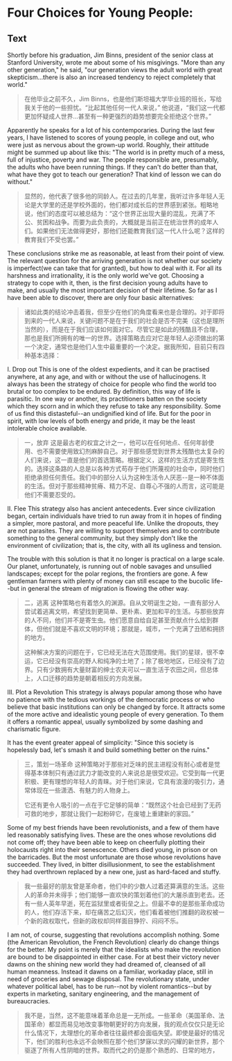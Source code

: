 # Four Choices for Young People:

## Text

Shortly before his graduation, Jim Binns, president of the senior class at Stanford University, wrote me about some of his misgivings. "More than any other generation," he said, "our generation views the adult world with great skepticism...there is also an increased tendency to reject completely that world."

> 在他毕业之前不久，Jim Binns，也是他们斯坦福大学毕业班的班长，写给我关于他的一些担忧。“比起其他任何一代人来说，” 他说道，“我们这一代都更加怀疑成人世界...甚至有一种更强烈的趋势想要完全拒绝这个世界。”

Apparently he speaks for a lot of his contemporaries. During the last few years, I have listened to scores of young people, in college and out, who were just as nervous about the grown-up world. Roughly, their attitude might be summed up about like this: "The world is in pretty much of a mess, full of injustice, poverty and war. The people responsible are, presumably, the adults who have been running things. If they can't do better than that, what have they got to teach our generation? That kind of lesson we can do without."

> 显然的，他代表了很多他的同龄人。在过去的几年里，我听过许多年轻人无论是大学里的还是学校外面的，他们都对成长后的世界感到紧张。粗略地说，他们的态度可以被总结为：“这个世界正出现大量的混乱，充满了不公、贫困和战争。而要为此负责的，大概就是当前正在统治世界的成年人们。如果他们无法做得更好，那他们还能教育我们这一代人什么呢？这样的教育我们不受也罢。”

These conclusions strike me as reasonable, at least from their point of view. The relevant question for the arriving generation is not whether our society is imperfect(we can take that for granted), but how to deal with it. For all its harshness and irrationality, it is the only world we've got. Choosing a strategy to cope with it, then, is the first decision young adults have to make, and usually the most important decision of their lifetime. So far as I have been able to discover, there are only four basic alternatives:

> 诸如此类的结论冲击着我，但至少在他们的角度看来也是合理的。对于即将到来的一代人来说，关键问题不是在于我们的社会是否不完美（这也是理所当然的），而是在于我们应该如何面对它。尽管它是如此的残酷且不合理，那也是我们所拥有的唯一的世界。选择策略去应对它是年轻人必须做出的第一个决定，通常也是他们人生中最重要的一个决定。据我所知，目前只有四种基本选择：

I. Drop out
This is one of the oldest expedients, and it can be practised anywhere, at any age, and with or without the use of hallucinogens. It always has been the strategy of choice for people who find the world too brutal or too complex to be endured. By definition, this way of life is parasitic. In one way or another, its practitioners batten on the society which they scorn and in which they refuse to take any responsibility. Some of us find this distasteful--an undignified kind of life. But for the poor in spirit, with low levels of both energy and pride, it may be the least intolerable choice available.

> 一，放弃
> 这是最古老的权宜之计之一，他可以在任何地点、任何年龄使用、也不需要使用致幻剂麻醉自己。对于那些感觉到世界太残酷也太复杂的人们来说，这一直是他们的首选策略。根据定义，这样的生活方式是寄生性的。选择这条路的人总是以各种方式苟存于他们所蔑视的社会中，同时他们拒绝承担任何责任。我们中的部分人认为这种生活令人厌恶--是一种不体面的生活。但对于那些精神贫瘠、精力不足、自尊心不强的人而言，这可能是他们不需要忍受的。

II. Flee
This strategy also has ancient antecedents. Ever since civilization began, certain individuals have tried to run away from it in hopes of finding a simpler, more pastoral, and more peaceful life. Unlike the dropouts, they are not parasites. They are willing to support themselves and to contribute something to the general community, but they simply don't like the environment of civilization; that is, the city, with all its ugliness and tension.

The trouble with this solution is that it no longer is practical on a large scale. Our planet, unfortunately, is running out of noble savages and unsullied landscapes; except for the polar regions, the frontiers are gone. A few gentleman farmers with plenty of money can still escape to the bucolic life--but in general the stream of migration is flowing the other way.

> 二，逃离
> 这种策略也有着悠久的渊源。自从文明诞生之始，一直有部分人尝试着逃离文明，希望找到更简单、更朴素、更加和平的生活。与那些放弃的人不同，他们并不是寄生虫。他们愿意自给自足甚至贡献点什么给到群体，但他们就是不喜欢文明的环境；那就是，城市，一个充满了丑陋和拥挤的地方。
>
> 这种解决方案的问题在于，它已经无法在大范围使用。我们的星球，很不幸运，它已经没有崇高的野人和纯净的土地了；除了极地地区，已经没有了边界。只有少数拥有大量财富的绅士农夫可以一直生活于农田之间，但总体上，人口迁移的趋势是朝着相反的方向发展。

III. Plot a Revolution
This strategy is always popular among those who have no patience with the tedious workings of the democratic process or who believe that basic institutions can only be changed by force. It attracts some of the more active and idealistic young people of every generation. To them it offers a romantic appeal, usually symbolized by some dashing and charismatic figure.

It has the event greater appeal of simplicity: "Since this society is hopelessly bad, let's smash it and build something better on the ruins."

> 三，策划一场革命
> 这种策略对于那些对乏味的民主进程没有耐心或者是觉得基本体制只有通过武力才能改变的人来说总是很受欢迎。它受到每一代更积极、更有理想的年轻人的青睐。对于他们来说，它具有浪漫的吸引力，通常体现在一些潇洒、有魅力的人物身上。
>
> 它还有更令人吸引的一点在于它足够的简单：“既然这个社会已经到了无药可救的地步，那就让我们一起粉碎它，在废墟上重建新的家园。”

Some of my best friends have been revolutionists, and a few of them have led reasonably satisfying lives. These are the ones whose revolutions did not come off; they have been able to keep on cheerfully plotting their holocausts right into their senescence.
Others died young, in prison or on the barricades. But the most unfortunate are those whose revolutions have succeeded. They lived, in bitter disillusionment, to see the establishment they had overthrown replaced by a new one, just as hard-faced and stuffy.

> 我一些最好的朋友曾是革命者，他们中的少数人过着还算满意的生活。这些人的革命并未得手；他们能够一直欢快的策划着他们的大屠杀直到老去。还有一些人英年早逝，死在监狱里或者街垒之上。但最不幸的是那些革命成功的人，他们存活下来，却在痛苦之后幻灭，他们看着被他们推翻的政权被一个新的政权取代，但新的政权却同样面目狰狞、闷闷不乐。

I am not, of course, suggesting that revolutions accomplish nothing. Some (the American Revolution, the French Revolution) clearly do change things for the better. My point is merely that the idealists who make the revolution are bound to be disappointed in either case. For at best their victory never dawns on the shining new world they had dreamed of, cleansed of all human meanness. Instead it dawns on a familiar, workaday place, still in need of groceries and sewage disposal. The revolutionary state, under whatever political label, has to be run--not by violent romantics--but by experts in marketing, sanitary engineering, and the management of bureaucracies.

> 我不是，当然，这不能意味着革命总是一无所成。一些革命（美国革命、法国革命）都显而易见地改变事物朝更好的方向发展，我的观点仅仅只是无论什么情况下，太理想化的革命者往往最终都会面临失望。即使是最好的情况下，他们的胜利也永远不会映照在那个他们梦寐以求的闪耀的新世界，那个驱逐了所有人性阴暗的世界。取而代之的仍是那个熟悉的、日常的地方，
